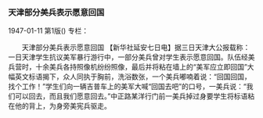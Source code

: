 ### 天津部分美兵表示愿意回国

1947-01-11
第1版()
专栏：

　　天津部分美兵表示愿意回国
    【新华社延安七日电】据三日天津大公报载称：一日天津学生抗议美军暴行游行中，一部分美兵曾对学生表示愿意回国。队伍经美兵营时，十余美兵各持照像机纷纷照像，最后并将粘在墙上的“美军应立即回国”大幅英文标语揭下，众人同执于胸前，洗浴数张，一个美兵嘟喃着说：“回国回国，找个工作！”学生们向一辆吉普车上的美军大喊“回国去吧”的口号，一美兵说：“我们可以回去，而且我们愿意回去。”中正路某洋行门前一美兵掉过身要学生将标语粘在他的背上，为身旁美宪兵驱走。
